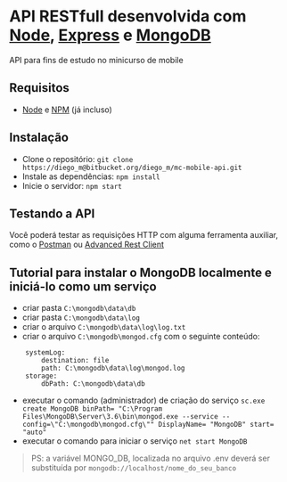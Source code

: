 # API RESTfull desenvolvida com [Node](https://nodejs.org/en/download/), [Express](http://expressjs.com/pt-br/) e [MongoDB](https://www.mongodb.com/what-is-mongodb)

API para fins de estudo no minicurso de mobile

## Requisitos

- [Node](https://nodejs.org/en/download/) e [NPM](https://www.npmjs.com/get-npm) (já incluso)

## Instalação

- Clone o repositório: `git clone https://diego_m@bitbucket.org/diego_m/mc-mobile-api.git`
- Instale as dependências: `npm install`
- Inicie o servidor: `npm start`

## Testando a API
Você poderá testar as requisições HTTP com alguma ferramenta auxiliar, como o [Postman](https://chrome.google.com/webstore/detail/postman-rest-client-packa/fhbjgbiflinjbdggehcddcbncdddomop) ou [Advanced Rest Client](https://chrome.google.com/webstore/detail/advanced-rest-client/hgmloofddffdnphfgcellkdfbfbjeloo)


## Tutorial para instalar o MongoDB localmente e iniciá-lo como um serviço
- criar pasta `C:\mongodb\data\db`
- criar pasta `C:\mongodb\data\log`
- criar o arquivo `C:\mongodb\data\log\log.txt`
- criar o arquivo `C:\mongodb\mongod.cfg` com o seguinte conteúdo:
```
	systemLog:
		destination: file
		path: C:\mongodb\data\log\mongod.log
	storage:
		dbPath: C:\mongodb\data\db
```
- executar o comando (administrador) de criação do serviço `sc.exe create MongoDB binPath= "C:\Program Files\MongoDB\Server\3.6\bin\mongod.exe --service --config=\"C:\mongodb\mongod.cfg\"" DisplayName= "MongoDB" start= "auto"`
- executar o comando para iniciar o serviço `net start MongoDB`

> PS: a variável MONGO_DB, localizada no arquivo .env deverá ser substituída por `mongodb://localhost/nome_do_seu_banco`